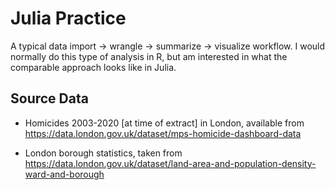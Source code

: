 # Julia Practice

A typical data import -> wrangle -> summarize -> visualize workflow. I would normally do this type of analysis in R, but am interested in what the comparable approach looks like in Julia.

## Source Data

* Homicides 2003-2020 [at time of extract] in London, available from https://data.london.gov.uk/dataset/mps-homicide-dashboard-data 

* London borough statistics, taken from https://data.london.gov.uk/dataset/land-area-and-population-density-ward-and-borough
